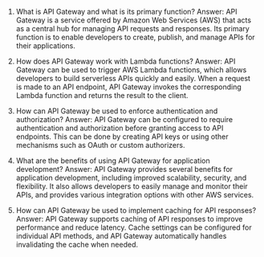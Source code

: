 

1. What is API Gateway and what is its primary function?
Answer: API Gateway is a service offered by Amazon Web Services (AWS) that acts as a central hub for managing API requests and responses. Its primary function is to enable developers to create, publish, and manage APIs for their applications.

2. How does API Gateway work with Lambda functions?
Answer: API Gateway can be used to trigger AWS Lambda functions, which allows developers to build serverless APIs quickly and easily. When a request is made to an API endpoint, API Gateway invokes the corresponding Lambda function and returns the result to the client.

3. How can API Gateway be used to enforce authentication and authorization?
Answer: API Gateway can be configured to require authentication and authorization before granting access to API endpoints. This can be done by creating API keys or using other mechanisms such as OAuth or custom authorizers.

4. What are the benefits of using API Gateway for application development?
Answer: API Gateway provides several benefits for application development, including improved scalability, security, and flexibility. It also allows developers to easily manage and monitor their APIs, and provides various integration options with other AWS services.

5. How can API Gateway be used to implement caching for API responses?
Answer: API Gateway supports caching of API responses to improve performance and reduce latency. Cache settings can be configured for individual API methods, and API Gateway automatically handles invalidating the cache when needed.